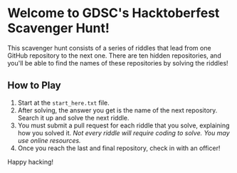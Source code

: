 # Welcome to GDSC's Hacktoberfest Scavenger Hunt!

This scavenger hunt consists of a series of riddles that lead from one GitHub repository to the next one. There are ten hidden repositories, and you'll be able to find the names of these repositories by solving the riddles!

## How to Play

1. Start at the `start_here.txt` file.
2. After solving, the answer you get is the name of the next repository. Search it up and solve the next riddle.
3. You must submit a pull request for each riddle that you solve, explaining how you solved it. _Not every riddle will require coding to solve. You may use online resources._
4. Once you reach the last and final repository, check in with an officer!

Happy hacking!
